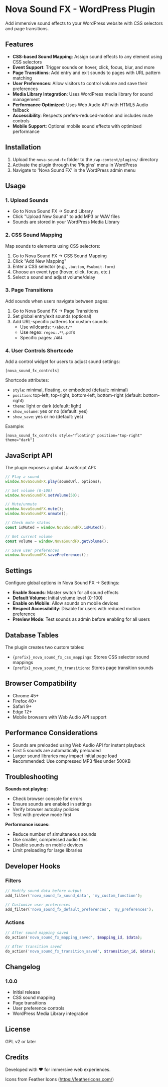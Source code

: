 # Nova Sound FX - WordPress Plugin

Add immersive sound effects to your WordPress website with CSS selectors and page transitions.

## Features

- **CSS-based Sound Mapping**: Assign sound effects to any element using CSS selectors
- **Event Support**: Trigger sounds on hover, click, focus, blur, and more
- **Page Transitions**: Add entry and exit sounds to pages with URL pattern matching
- **User Preferences**: Allow visitors to control volume and save their preferences
- **Media Library Integration**: Uses WordPress media library for sound management
- **Performance Optimized**: Uses Web Audio API with HTML5 Audio fallback
- **Accessibility**: Respects prefers-reduced-motion and includes mute controls
- **Mobile Support**: Optional mobile sound effects with optimized performance

## Installation

1. Upload the `nova-sound-fx` folder to the `/wp-content/plugins/` directory
2. Activate the plugin through the 'Plugins' menu in WordPress
3. Navigate to 'Nova Sound FX' in the WordPress admin menu

## Usage

### 1. Upload Sounds

- Go to Nova Sound FX → Sound Library
- Click "Upload New Sound" to add MP3 or WAV files
- Sounds are stored in your WordPress Media Library

### 2. CSS Sound Mapping

Map sounds to elements using CSS selectors:

1. Go to Nova Sound FX → CSS Sound Mapping
2. Click "Add New Mapping"
3. Enter a CSS selector (e.g., `.button`, `#submit-form`)
4. Choose an event type (hover, click, focus, etc.)
5. Select a sound and adjust volume/delay

### 3. Page Transitions

Add sounds when users navigate between pages:

1. Go to Nova Sound FX → Page Transitions
2. Set global entry/exit sounds (optional)
3. Add URL-specific patterns for custom sounds:
   - Use wildcards: `*/about/*`
   - Use regex: `regex:.*\.pdf$`
   - Specific pages: `/404`

### 4. User Controls Shortcode

Add a control widget for users to adjust sound settings:

```
[nova_sound_fx_controls]
```

Shortcode attributes:
- `style`: minimal, floating, or embedded (default: minimal)
- `position`: top-left, top-right, bottom-left, bottom-right (default: bottom-right)
- `theme`: light or dark (default: light)
- `show_volume`: yes or no (default: yes)
- `show_save`: yes or no (default: yes)

Example:
```
[nova_sound_fx_controls style="floating" position="top-right" theme="dark"]
```

## JavaScript API

The plugin exposes a global JavaScript API:

```javascript
// Play a sound
window.NovaSoundFX.play(soundUrl, options);

// Set volume (0-100)
window.NovaSoundFX.setVolume(50);

// Mute/unmute
window.NovaSoundFX.mute();
window.NovaSoundFX.unmute();

// Check mute status
const isMuted = window.NovaSoundFX.isMuted();

// Get current volume
const volume = window.NovaSoundFX.getVolume();

// Save user preferences
window.NovaSoundFX.savePreferences();
```

## Settings

Configure global options in Nova Sound FX → Settings:

- **Enable Sounds**: Master switch for all sound effects
- **Default Volume**: Initial volume level (0-100)
- **Enable on Mobile**: Allow sounds on mobile devices
- **Respect Accessibility**: Disable for users with reduced motion preference
- **Preview Mode**: Test sounds as admin before enabling for all users

## Database Tables

The plugin creates two custom tables:

- `{prefix}_nova_sound_fx_css_mappings`: Stores CSS selector sound mappings
- `{prefix}_nova_sound_fx_transitions`: Stores page transition sounds

## Browser Compatibility

- Chrome 45+
- Firefox 40+
- Safari 9+
- Edge 12+
- Mobile browsers with Web Audio API support

## Performance Considerations

- Sounds are preloaded using Web Audio API for instant playback
- First 5 sounds are automatically preloaded
- Larger sound libraries may impact initial page load
- Recommended: Use compressed MP3 files under 500KB

## Troubleshooting

**Sounds not playing:**
- Check browser console for errors
- Ensure sounds are enabled in settings
- Verify browser autoplay policies
- Test with preview mode first

**Performance issues:**
- Reduce number of simultaneous sounds
- Use smaller, compressed audio files
- Disable sounds on mobile devices
- Limit preloading for large libraries

## Developer Hooks

### Filters

```php
// Modify sound data before output
add_filter('nova_sound_fx_sound_data', 'my_custom_function');

// Customize user preferences
add_filter('nova_sound_fx_default_preferences', 'my_preferences');
```

### Actions

```php
// After sound mapping saved
do_action('nova_sound_fx_mapping_saved', $mapping_id, $data);

// After transition saved
do_action('nova_sound_fx_transition_saved', $transition_id, $data);
```

## Changelog

### 1.0.0
- Initial release
- CSS sound mapping
- Page transitions
- User preference controls
- WordPress Media Library integration

## License

GPL v2 or later

## Credits

Developed with ❤️ for immersive web experiences.

Icons from Feather Icons (https://feathericons.com/)
